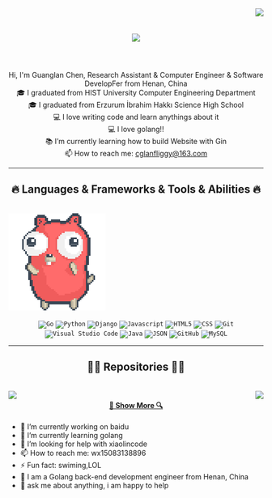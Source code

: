 <img align="right" src="https://visitor-badge.laobi.icu/badge?page_id=zumrudu-anka.zumrudu-anka">

<h1 align="center">
  <a href="https://git.io/typing-svg">
    <img src="https://readme-typing-svg.herokuapp.com/?lines=Hello,+There!+👋;Nice+to+meet+you!&center=true&size=30">
  </a>
</h1>
<br>
<p align="center">
  Hi, I'm Guanglan Chen, Research Assistant & Computer Engineer & Software DevelopFer from Henan, China
  <br>
  🎓 I graduated from HIST University Computer Engineering Department
  <br>
  🎓 I graduated from Erzurum İbrahim Hakkı Science High School
  <br>
  💻 I love writing code and learn anythings about it
  <br>
  💻 I love golang!!
  <br>
  📚 I’m currently learning how to build Website with Gin
  <br>
  📫 How to reach me: <a href="mailto: cglanfliggy@164.com">cglanfliggy@163.com</a>
</p>

<hr>
<h2 align="center">🔥 Languages & Frameworks & Tools & Abilities 🔥</h2>
<br>
<div aligin="center" width="100%"><img aligin="center" src="images/0b84ea07-b1bc-4b65-bd60-d187be0b57ed.gif"></div>
<p align="center">
  <code><img title="Go" height="25" src="images/b84ea07-b1bc-4b65-bd60-d187be0b57ed.gif"></code>
  <code><img title="Python" height="25" src="images/python-original.svg"></code>
  <code><img title="Django" height="25" src="images/django.png"></code>
  <code><img title="Javascript" height="25" src="images/javascript.svg"></code>
  <code><img title="HTML5" height="25" src="images/html5.svg"></code>
  <code><img title="CSS" height="25" src="images/css.svg"></code>
  <code><img title="Git" height="25" src="images/git-original.svg"></code>
  <code><img title="Visual Studio Code" height="25" src="images/vscode.png"></code>
  <code><img title="Java" height="25" src="images/java-original.svg"></code>
  <code><img title="JSON" height="25" src="images/json.svg"></code>
  <code><img title="GitHub" height="25" src="images/github.svg"></code>
  <code><img title="MySQL" height="25" src="images/mysql.svg"></code>
</p>
<hr>
<h2 align="center">👨‍💻 Repositories 👨‍💻</h2>
<br>
<div width="100%" align="center">
  <a align="left" href="https://github.com/sFFbLL/Goswordv2" title="Goswordv2"><img align="left" height="115" src="https://github-readme-stats.vercel.app/api/pin/?username=sFFbLL&repo=Goswordv2&theme=react&border_color=61dafb&border_radius=10"></a>
  <a align="right" href="https://github.com/sFFbLL/intelligent-hall" title="intelligent-hall"><img align="right" height="115" src="https://github-readme-stats.vercel.app/api/pin/?username=sFFbLL&repo=intelligent-hall&theme=react&border_color=61dafb&border_radius=10"></a>
</div>
</div>
<h4 align="center">
  <a href="https://github.com/sFFbLL?tab=repositories" title="Show Repositories">🔎 Show More 🔍</a>
</h4>

- 🔭 I’m currently working on baidu
- 🌱 I’m currently learning golang
- 🤔 I’m looking for help with xiaolincode
- 📫 How to reach me: wx15083138896
- ⚡ Fun fact: swiming,LOL
- 🔭 I am a Golang back-end development engineer from Henan, China
- 💬 ask me about anything, i am happy to help

